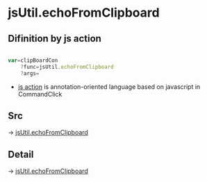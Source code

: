 # jsUtil.echoFromClipboard

## Difinition by js action

```js.js

var=clipBoardCon
	?func=jsUtil.echoFromClipboard
	?args=

```

- [js action](#) is annotation-oriented language based on javascript in CommandClick

## Src

-> [jsUtil.echoFromClipboard](https://github.com/puutaro/CommandClick/blob/master/app/src/main/java/com/puutaro/commandclick/fragment_lib/terminal_fragment/js_interface/JsUtil.kt#L34)

## Detail

-> [jsUtil.echoFromClipboard](https://github.com/puutaro/CommandClick/blob/master/md/developer/js_interface/details/JsUtil/echoFromClipboard.md)
